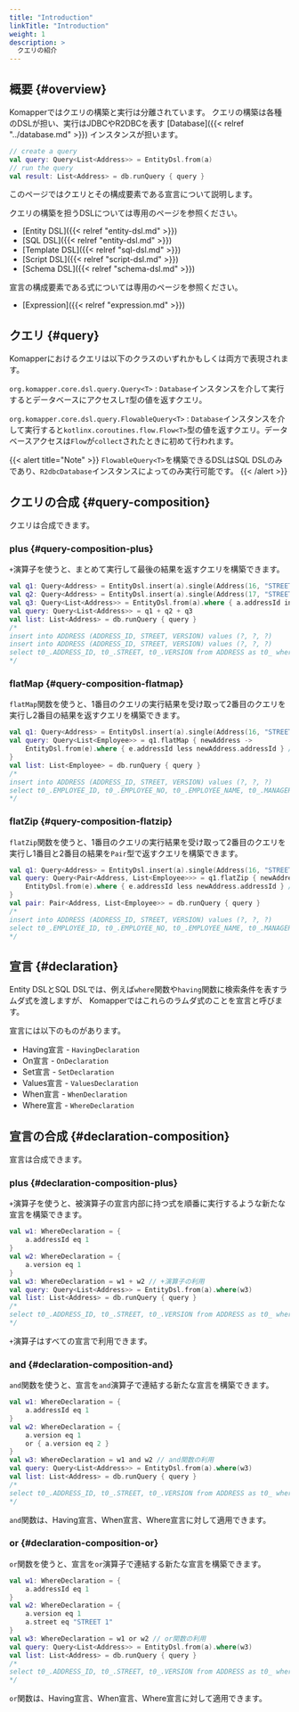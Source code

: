 ```yaml
---
title: "Introduction"
linkTitle: "Introduction"
weight: 1
description: >
  クエリの紹介
---
```


## 概要 {#overview}

Komapperではクエリの構築と実行は分離されています。
クエリの構築は各種のDSLが担い、実行はJDBCやR2DBCを表す [Database]({{< relref "../database.md" >}}) インスタンスが担います。

```kotlin
// create a query
val query: Query<List<Address>> = EntityDsl.from(a)
// run the query
val result: List<Address> = db.runQuery { query }
```

このページではクエリとその構成要素である宣言について説明します。

クエリの構築を担うDSLについては専用のページを参照ください。

- [Entity DSL]({{< relref "entity-dsl.md" >}})
- [SQL DSL]({{< relref "entity-dsl.md" >}})
- [Template DSL]({{< relref "sql-dsl.md" >}})
- [Script DSL]({{< relref "script-dsl.md" >}})
- [Schema DSL]({{< relref "schema-dsl.md" >}})

宣言の構成要素である式については専用のページを参照ください。

- [Expression]({{< relref "expression.md" >}})

## クエリ {#query}

Komapperにおけるクエリは以下のクラスのいずれかもしくは両方で表現されます。

`org.komapper.core.dsl.query.Query<T>`
: `Database`インスタンスを介して実行するとデータベースにアクセスし`T`型の値を返すクエリ。

`org.komapper.core.dsl.query.FlowableQuery<T>`
: `Database`インスタンスを介して実行すると`kotlinx.coroutines.flow.Flow<T>`型の値を返すクエリ。データベースアクセスは`Flow`が`collect`されたときに初めて行われます。

{{< alert title="Note" >}}
`FlowableQuery<T>`を構築できるDSLはSQL DSLのみであり、`R2dbcDatabase`インスタンスによってのみ実行可能です。
{{< /alert >}}

## クエリの合成 {#query-composition}

クエリは合成できます。

### plus {#query-composition-plus}

`+`演算子を使うと、まとめて実行して最後の結果を返すクエリを構築できます。

```kotlin
val q1: Query<Address> = EntityDsl.insert(a).single(Address(16, "STREET 16", 0))
val q2: Query<Address> = EntityDsl.insert(a).single(Address(17, "STREET 17", 0))
val q3: Query<List<Address>> = EntityDsl.from(a).where { a.addressId inList listOf(16, 17) }
val query: Query<List<Address>> = q1 + q2 + q3
val list: List<Address> = db.runQuery { query }
/*
insert into ADDRESS (ADDRESS_ID, STREET, VERSION) values (?, ?, ?)
insert into ADDRESS (ADDRESS_ID, STREET, VERSION) values (?, ?, ?)
select t0_.ADDRESS_ID, t0_.STREET, t0_.VERSION from ADDRESS as t0_ where t0_.ADDRESS_ID in (?, ?)
*/
```

### flatMap {#query-composition-flatmap}

`flatMap`関数を使うと、1番目のクエリの実行結果を受け取って2番目のクエリを実行し2番目の結果を返すクエリを構築できます。

```kotlin
val q1: Query<Address> = EntityDsl.insert(a).single(Address(16, "STREET 16", 0)) // 1st query
val query: Query<List<Employee>> = q1.flatMap { newAddress ->
    EntityDsl.from(e).where { e.addressId less newAddress.addressId } // 2nd query
}
val list: List<Employee> = db.runQuery { query }
/*
insert into ADDRESS (ADDRESS_ID, STREET, VERSION) values (?, ?, ?)
select t0_.EMPLOYEE_ID, t0_.EMPLOYEE_NO, t0_.EMPLOYEE_NAME, t0_.MANAGER_ID, t0_.HIREDATE, t0_.SALARY, t0_.DEPARTMENT_ID, t0_.ADDRESS_ID, t0_.VERSION from EMPLOYEE as t0_ where t0_.ADDRESS_ID < ?
*/
```

### flatZip {#query-composition-flatzip}

`flatZip`関数を使うと、1番目のクエリの実行結果を受け取って2番目のクエリを実行し1番目と2番目の結果を`Pair`型で返すクエリを構築できます。

```kotlin
val q1: Query<Address> = EntityDsl.insert(a).single(Address(16, "STREET 16", 0)) // 1st query
val query: Query<Pair<Address, List<Employee>>> = q1.flatZip { newAddress ->
    EntityDsl.from(e).where { e.addressId less newAddress.addressId } // 2nd query
}
val pair: Pair<Address, List<Employee>> = db.runQuery { query }
/*
insert into ADDRESS (ADDRESS_ID, STREET, VERSION) values (?, ?, ?)
select t0_.EMPLOYEE_ID, t0_.EMPLOYEE_NO, t0_.EMPLOYEE_NAME, t0_.MANAGER_ID, t0_.HIREDATE, t0_.SALARY, t0_.DEPARTMENT_ID, t0_.ADDRESS_ID, t0_.VERSION from EMPLOYEE as t0_ where t0_.ADDRESS_ID < ?
*/
```

## 宣言 {#declaration}

Entity DSLとSQL DSLでは、例えば`where`関数や`having`関数に検索条件を表すラムダ式を渡しますが、
Komapperではこれらのラムダ式のことを宣言と呼びます。

宣言には以下のものがあります。

- Having宣言 - `HavingDeclaration`
- On宣言 - `OnDeclaration`
- Set宣言 - `SetDeclaration`
- Values宣言 - `ValuesDeclaration`
- When宣言 - `WhenDeclaration`
- Where宣言 - `WhereDeclaration`

## 宣言の合成 {#declaration-composition}

宣言は合成できます。

### plus {#declaration-composition-plus}

`+`演算子を使うと、被演算子の宣言内部に持つ式を順番に実行するような新たな宣言を構築できます。

```kotlin
val w1: WhereDeclaration = {
    a.addressId eq 1
}
val w2: WhereDeclaration = {
    a.version eq 1
}
val w3: WhereDeclaration = w1 + w2 // +演算子の利用
val query: Query<List<Address>> = EntityDsl.from(a).where(w3)
val list: List<Address> = db.runQuery { query }
/*
select t0_.ADDRESS_ID, t0_.STREET, t0_.VERSION from ADDRESS as t0_ where t0_.ADDRESS_ID = ? and t0_.VERSION = ?
*/
```

`+`演算子はすべての宣言で利用できます。

### and {#declaration-composition-and}

`and`関数を使うと、宣言を`and`演算子で連結する新たな宣言を構築できます。

```kotlin
val w1: WhereDeclaration = {
    a.addressId eq 1
}
val w2: WhereDeclaration = {
    a.version eq 1
    or { a.version eq 2 }
}
val w3: WhereDeclaration = w1 and w2 // and関数の利用
val query: Query<List<Address>> = EntityDsl.from(a).where(w3)
val list: List<Address> = db.runQuery { query }
/*
select t0_.ADDRESS_ID, t0_.STREET, t0_.VERSION from ADDRESS as t0_ where t0_.ADDRESS_ID = ? and (t0_.VERSION = ? or (t0_.VERSION = ?))
*/
```

`and`関数は、Having宣言、When宣言、Where宣言に対して適用できます。

### or {#declaration-composition-or}

`or`関数を使うと、宣言を`or`演算子で連結する新たな宣言を構築できます。

```kotlin
val w1: WhereDeclaration = {
    a.addressId eq 1
}
val w2: WhereDeclaration = {
    a.version eq 1
    a.street eq "STREET 1"
}
val w3: WhereDeclaration = w1 or w2 // or関数の利用
val query: Query<List<Address>> = EntityDsl.from(a).where(w3)
val list: List<Address> = db.runQuery { query }
/*
select t0_.ADDRESS_ID, t0_.STREET, t0_.VERSION from ADDRESS as t0_ where t0_.ADDRESS_ID = ? or (t0_.VERSION = ? and t0_.STREET = ?)
*/
```

`or`関数は、Having宣言、When宣言、Where宣言に対して適用できます。

